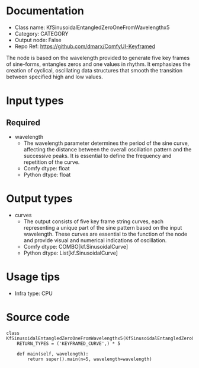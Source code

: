 # Documentation
- Class name: KfSinusoidalEntangledZeroOneFromWavelengthx5
- Category: CATEGORY
- Output node: False
- Repo Ref: https://github.com/dmarx/ComfyUI-Keyframed

The node is based on the wavelength provided to generate five key frames of sine-forms, entangles zeros and one values in rhythm. It emphasizes the creation of cyclical, oscillating data structures that smooth the transition between specified high and low values.

# Input types
## Required
- wavelength
    - The wavelength parameter determines the period of the sine curve, affecting the distance between the overall oscillation pattern and the successive peaks. It is essential to define the frequency and repetition of the curve.
    - Comfy dtype: float
    - Python dtype: float

# Output types
- curves
    - The output consists of five key frame string curves, each representing a unique part of the sine pattern based on the input wavelength. These curves are essential to the function of the node and provide visual and numerical indications of oscillation.
    - Comfy dtype: COMBO[kf.SinusoidalCurve]
    - Python dtype: List[kf.SinusoidalCurve]

# Usage tips
- Infra type: CPU

# Source code
```
class KfSinusoidalEntangledZeroOneFromWavelengthx5(KfSinusoidalEntangledZeroOneFromWavelength):
    RETURN_TYPES = ('KEYFRAMED_CURVE',) * 5

    def main(self, wavelength):
        return super().main(n=5, wavelength=wavelength)
```